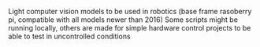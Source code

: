 Light computer vision models to be used in robotics (base frame rasoberry pi, compatible with all models newer than 2016)
Some scripts might be running locally, others are made for simple hardware control projects to be able to test in uncontrolled conditions
